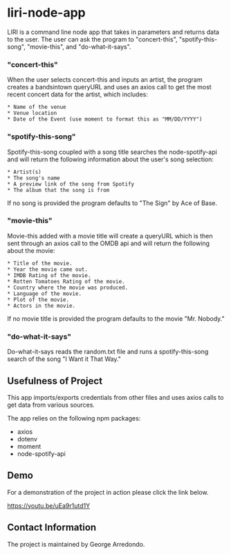 # liri-node-app

LIRI is a command line node app that takes in parameters and returns data to the user. The user can ask the program to "concert-this", "spotify-this-song", "movie-this", and "do-what-it-says". 

### "concert-this"

When the user selects concert-this and inputs an artist, the program creates a bandsintown queryURL and uses an axios call to get the most recent concert data for the artist, which includes:

    * Name of the venue
    * Venue location
    * Date of the Event (use moment to format this as "MM/DD/YYYY")

### "spotify-this-song"

Spotify-this-song coupled with a song title searches the node-spotify-api and will return the following information about the user's song selection:

    * Artist(s)
    * The song's name
    * A preview link of the song from Spotify
    * The album that the song is from

If no song is provided the program defaults to "The Sign" by Ace of Base.

### "movie-this"

Movie-this added with a movie title will create a queryURL which is then sent through an axios call to the OMDB api and will return the following about the movie:

    * Title of the movie.
    * Year the movie came out.
    * IMDB Rating of the movie.
    * Rotten Tomatoes Rating of the movie.
    * Country where the movie was produced.
    * Language of the movie.
    * Plot of the movie.
    * Actors in the movie.

If no movie title is provided the program defaults to the movie "Mr. Nobody."

### "do-what-it-says"

Do-what-it-says reads the random.txt file and runs a spotify-this-song search of the song "I Want it That Way."

## Usefulness of Project

This app imports/exports credentials from other files and uses axios calls to get data from various sources. 

The app relies on the following npm packages:
* axios
* dotenv
* moment
* node-spotify-api

## Demo

For a demonstration of the project in action please click the link below.

https://youtu.be/uEa9r1utd1Y

## Contact Information

The project is maintained by George Arredondo.
